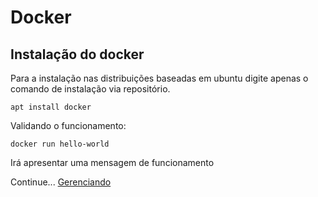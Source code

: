 # Docker

## Instalação do docker

Para a instalação nas distribuições baseadas em ubuntu digite apenas o comando de instalação via repositório.

``` 
apt install docker
```

Validando o funcionamento:

```
docker run hello-world
```

Irá apresentar uma mensagem de funcionamento

Continue... [Gerenciando](02-gerenciando.md)
